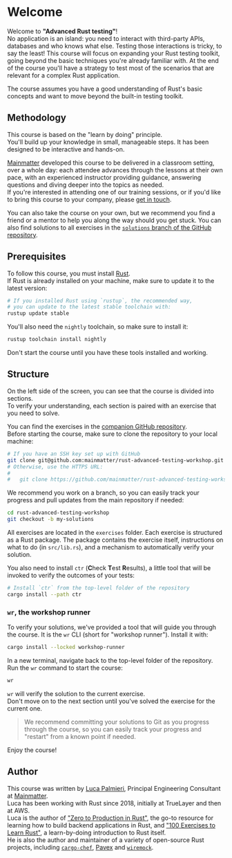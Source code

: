 # Welcome

Welcome to **"Advanced Rust testing"**!\
No application is an island: you need to interact with third-party APIs, databases and who knows what else.
Testing those interactions is tricky, to say the least! This course will focus on expanding your Rust testing toolkit,
going beyond the basic techniques you're already familiar with.
At the end of the course you'll have a strategy to test most of the scenarios that are relevant for a complex Rust
application.

The course assumes you have a good understanding of Rust's basic concepts and want to
move beyond the built-in testing toolkit.

## Methodology

This course is based on the "learn by doing" principle.\
You'll build up your knowledge in small, manageable steps. It has been designed to be interactive and hands-on.

[Mainmatter](https://mainmatter.com/rust-consulting/) developed this course
to be delivered in a classroom setting, over a whole day: each attendee advances
through the lessons at their own pace, with an experienced instructor providing
guidance, answering questions and diving deeper into the topics as needed.\
If you're interested in attending one of our training sessions, or if you'd like to
bring this course to your company, please [get in touch](https://mainmatter.com/contact/).

You can also take the course on your own, but we recommend you find a friend or
a mentor to help you along the way should you get stuck. You can
also find solutions to all exercises in the
[`solutions` branch of the GitHub repository](https://github.com/mainmatter/rust-python-interoperability/tree/solutions).

## Prerequisites

To follow this course, you must install [Rust](https://www.rust-lang.org/tools/install).\
If Rust is already installed on your machine, make sure to update it to the latest version:

```bash
# If you installed Rust using `rustup`, the recommended way,
# you can update to the latest stable toolchain with:
rustup update stable
```

You'll also need the `nightly` toolchain, so make sure to install it:

```bash
rustup toolchain install nightly
```

Don't start the course until you have these tools installed and working.

## Structure

On the left side of the screen, you can see that the course is divided into sections.\
To verify your understanding, each section is paired with an exercise that you need to solve.

You can find the exercises in the
[companion GitHub repository](https://github.com/mainmatter/rust-python-interoperability).\
Before starting the course, make sure to clone the repository to your local machine:

```bash
# If you have an SSH key set up with GitHub
git clone git@github.com:mainmatter/rust-advanced-testing-workshop.git
# Otherwise, use the HTTPS URL:
#
#   git clone https://github.com/mainmatter/rust-advanced-testing-workshop.git
```

We recommend you work on a branch, so you can easily track your progress and pull
updates from the main repository if needed:

```bash
cd rust-advanced-testing-workshop
git checkout -b my-solutions
```

All exercises are located in the `exercises` folder.
Each exercise is structured as a Rust package.
The package contains the exercise itself, instructions on what to do (in `src/lib.rs`), and a mechanism to
automatically verify your solution.

You also need to install `ctr` (**C**heck **T**est **R**esults), a little tool that will be invoked
to verify the outcomes of your tests:

```bash
# Install `ctr` from the top-level folder of the repository
cargo install --path ctr
```

### `wr`, the workshop runner

To verify your solutions, we've provided a tool that will guide you through the course.
It is the `wr` CLI (short for "workshop runner").
Install it with:

```bash
cargo install --locked workshop-runner
```

In a new terminal, navigate back to the top-level folder of the repository.
Run the `wr` command to start the course:

```bash
wr
```

`wr` will verify the solution to the current exercise.\
Don't move on to the next section until you've solved the exercise for the current one.

> We recommend committing your solutions to Git as you progress through the course,
> so you can easily track your progress and "restart" from a known point if needed.

Enjoy the course!

## Author

This course was written by [Luca Palmieri](https://www.lpalmieri.com/), Principal Engineering
Consultant at [Mainmatter](https://mainmatter.com/rust-consulting/).\
Luca has been working with Rust since 2018, initially at TrueLayer and then at AWS.\
Luca is the author of ["Zero to Production in Rust"](https://zero2prod.com),
the go-to resource for learning how to build backend applications in Rust,
and ["100 Exercises to Learn Rust"](https://rust-exercises.com), a learn-by-doing introduction to Rust itself.\
He is also the author and maintainer of a variety of open-source Rust projects, including
[`cargo-chef`](https://github.com/LukeMathWalker/cargo-chef),
[Pavex](https://pavex.dev) and [`wiremock`](https://github.com/LukeMathWalker/wiremock-rs).

